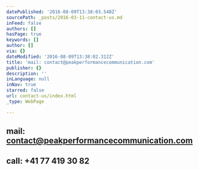 ```yaml
---
datePublished: '2016-08-09T13:38:03.540Z'
sourcePath: _posts/2016-03-11-contact-us.md
inFeed: false
authors: []
hasPage: true
keywords: []
author: []
via: {}
dateModified: '2016-08-09T13:38:02.312Z'
title: 'mail: contact@peakperformancecommunication.com'
publisher: {}
description: ''
inLanguage: null
inNav: true
starred: false
url: contact-us/index.html
_type: WebPage

---
```

## mail: contact@peakperformancecommunication.com

## call: +41 77 419 30 82